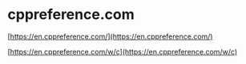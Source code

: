 # cppreference.com

[https://en.cppreference.com/](https://en.cppreference.com/)

[https://en.cppreference.com/w/c](https://en.cppreference.com/w/c)

